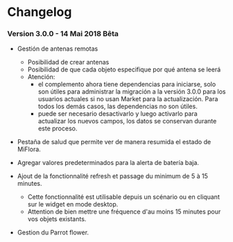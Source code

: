 # Changelog

### Version 3.0.0 - 14 Mai 2018 Bêta
* Gestión de antenas remotas
   - Posibilidad de crear antenas
   - Posibilidad de que cada objeto especifique por qué antena se leerá
   -  Atención:
        - el complemento ahora tiene dependencias para iniciarse, solo son útiles para administrar la migración a la versión 3.0.0 para los usuarios actuales si no usan Market para la actualización. Para todos los demás casos, las dependencias no son útiles.
        - puede ser necesario desactivarlo y luego activarlo para actualizar los nuevos campos, los datos se conservan durante este proceso.
* Pestaña de salud que permite ver de manera resumida el estado de MiFlora.
* Agregar valores predeterminados para la alerta de batería baja.
* Ajout de la fonctionnalité refresh et passage du minimum de 5 à 15 minutes.
    - Cette fonctionnalité est utilisable depuis un scénario ou en cliquant sur le widget en mode desktop.
    - Attention de bien mettre une fréquence d'au moins 15 minutes pour vos objets existants.

* Gestion du Parrot flower.


